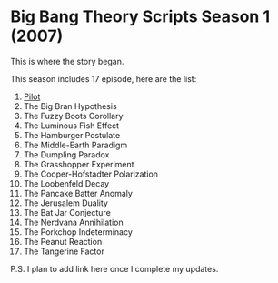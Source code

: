 # Big Bang Theory Scripts Season 1 (2007)
This is where the story began.

This season includes 17 episode, here are the list: 

1. [Pilot](https://github.com/SheldonCircleCooper/BigBangTheoryScripts/blob/Season-1/Season%201%20Episode%201%20Pilot.md)
2. The Big Bran Hypothesis
3. The Fuzzy Boots Corollary
4. The Luminous Fish Effect
5. 	The Hamburger Postulate
6. 	The Middle-Earth Paradigm
7. 	The Dumpling Paradox
8. 	The Grasshopper Experiment
9. 	The Cooper-Hofstadter Polarization
10.  The Loobenfeld Decay
11.  The Pancake Batter Anomaly
12.  The Jerusalem Duality
13.  The Bat Jar Conjecture
14.  The Nerdvana Annihilation
15.  The Porkchop Indeterminacy
16.  The Peanut Reaction
17.  The Tangerine Factor

P.S. I plan to add link here once I complete my updates.
